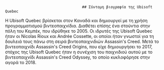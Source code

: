                                        ## Σύντομη βιογραφία της Ubisoft Quebec


Η Ubisoft Quebec βρίσκεται στον Καναδά και δημιουργεί με τη χρήση προγραμματισμού βιντεοπαιχνίδια. Διαθέτει επίσης ένα στούντιο στην πόλη του Κεμπέκ, που ιδρύθηκε το 2005. Οι ιδρυτές της Ubisoft Quebec ήταν οι Nicolas Rioux και Andrée Cossette, οι οποίοι ήταν γνωστοί για τη δουλειά τους πάνω στη σειρά βιντεοπαιχνιδιών Assassin's Creed. Μετά το βιντεοπαιχνίδι Assassin's Creed Origins, που είχε δημιουργήσει το 2017, στόχος της Ubisoft Quebec ήταν η συνέχιση του παιχνιδιού αυτού με το βιντεοπαιχνίδι Assassin's Creed Οdyssey, το οποίο κυκλοφόρησε στην αγορά το 2018. 
